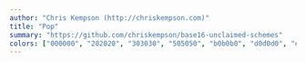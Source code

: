 ```yaml
---
author: "Chris Kempson (http://chriskempson.com)"
title: "Pop"
summary: "https://github.com/chriskempson/base16-unclaimed-schemes"
colors: ["000000", "202020", "303030", "505050", "b0b0b0", "d0d0d0", "e0e0e0", "ffffff", "eb008a", "f29333", "f8ca12", "37b349", "00aabb", "0e5a94", "b31e8d", "7a2d00"]
---
```

